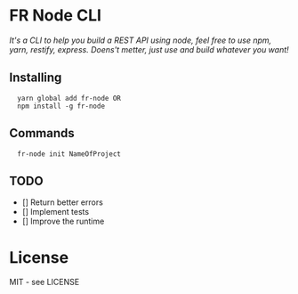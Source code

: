 # FR Node CLI

*It's a CLI to help you build a REST API using node, feel free to use npm, yarn, restify, express. Doens't metter, just use and build whatever you want!*

## Installing

```shell
  yarn global add fr-node OR 
  npm install -g fr-node
```

## Commands
```shell
  fr-node init NameOfProject
```

## TODO
- [] Return better errors
- [] Implement tests
- [] Improve the runtime

# License

MIT - see LICENSE
